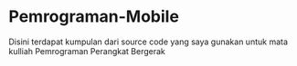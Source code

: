 # Pemrograman-Mobile
Disini terdapat kumpulan dari source code yang saya gunakan untuk mata kulliah Pemrograman Perangkat Bergerak
